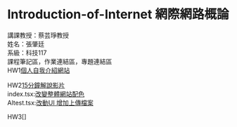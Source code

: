# Introduction-of-Internet 網際網路概論  
講課教授：蔡芸琤教授  
姓名：張肇廷  
系級：科技117  
課程筆記區，作業連結區，專題連結區  
HW1[個人自我介紹網站](https://github.com/chaotingchong-crypto/Introduction-of-Internet/blob/main/mosque-website-template/index.html)    
  
HW2[15分鐘解說影片](https://youtu.be/SK_q5R51Bnk)  
index.tsx:[改變整體網站配色](https://github.com/chaotingchong-crypto/Introduction-of-Internet/blob/main/index.tsx)  
Altest.tsx:[改動UI 增加上傳檔案](https://github.com/chaotingchong-crypto/Introduction-of-Internet/blob/main/AItest.tsx)    
  
HW3[]


